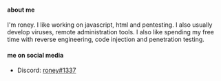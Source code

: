 #### about me

I'm roney. I like working on javascript, html and pentesting. I also usually develop viruses, remote administration tools. I also like spending my free time with reverse engineering, code injection and penetration testing.

#### me on social media

- Discord: [roney#1337](https://discord.com/users/425722455345070080)
